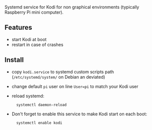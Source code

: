Systemd service for Kodi for non graphical environments (typically Raspberry Pi mini computer). 

## Features 

- start Kodi at boot
- restart in case of crashes

## Install

- copy `kodi.service` to systemd custom scripts path (`/etc/systemd/system/` on Debian an deviated)
- change default `pi` user on line `User=pi` to match your Kodi user
- reload systemd:
        
        systemctl daemon-reload
- Don't forget to enable this service to make Kodi start on each boot:

        systemctl enable kodi
